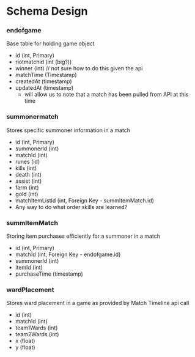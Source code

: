 # Schema Design

### endofgame
Base table for holding game object

- id (int, Primary)
- riotmatchid (int (big?))
- winner (int) // not sure how to do this given the api
- matchTime (Timestamp)
- createdAt (timestamp) 
- updatedAt (timestamp) 
	- will allow us to note that a match has been pulled from API at this time



### summonermatch
Stores specific summoner information in a match

- id (int, Primary)
- summonerId (int)
- matchId (int)
- runes (id)
- kills (int) 
- death (int) 
- assist (int) 
- farm (int) 
- gold (int) 
- matchItemListId (int, Foreign Key - summItemMatch.id)
- Any way to do what order skills are learned?



### summItemMatch
Storing item purchases efficiently for a summoner in a match

- id (int, Primary) 
- matchId (int, Foreign Key - endofgame.id) 
- summonerId (int)
- itemId (int)
- purchaseTime (timestamp)



### wardPlacement
Stores ward placement in a game as provided by Match Timeline api call

- id (int)
- matchId (int)
- team1Wards (int)
- team2Wards (int)
- x (float)
- y (float)

